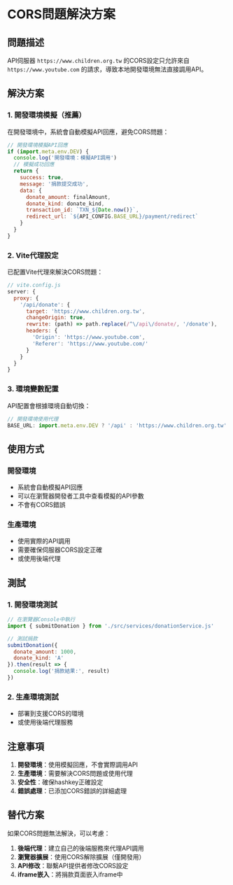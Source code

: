 # CORS問題解決方案

## 問題描述

API伺服器 `https://www.children.org.tw` 的CORS設定只允許來自 `https://www.youtube.com` 的請求，導致本地開發環境無法直接調用API。

## 解決方案

### 1. 開發環境模擬（推薦）

在開發環境中，系統會自動模擬API回應，避免CORS問題：

```javascript
// 開發環境模擬API回應
if (import.meta.env.DEV) {
  console.log('開發環境：模擬API調用')
  // 模擬成功回應
  return {
    success: true,
    message: '捐款提交成功',
    data: {
      donate_amount: finalAmount,
      donate_kind: donate_kind,
      transaction_id: `TXN_${Date.now()}`,
      redirect_url: `${API_CONFIG.BASE_URL}/payment/redirect`
    }
  }
}
```

### 2. Vite代理設定

已配置Vite代理來解決CORS問題：

```javascript
// vite.config.js
server: {
  proxy: {
    '/api/donate': {
      target: 'https://www.children.org.tw',
      changeOrigin: true,
      rewrite: (path) => path.replace(/^\/api\/donate/, '/donate'),
      headers: {
        'Origin': 'https://www.youtube.com',
        'Referer': 'https://www.youtube.com/'
      }
    }
  }
}
```

### 3. 環境變數配置

API配置會根據環境自動切換：

```javascript
// 開發環境使用代理
BASE_URL: import.meta.env.DEV ? '/api' : 'https://www.children.org.tw'
```

## 使用方式

### 開發環境
- 系統會自動模擬API回應
- 可以在瀏覽器開發者工具中查看模擬的API參數
- 不會有CORS錯誤

### 生產環境
- 使用實際的API調用
- 需要確保伺服器CORS設定正確
- 或使用後端代理

## 測試

### 1. 開發環境測試
```javascript
// 在瀏覽器Console中執行
import { submitDonation } from './src/services/donationService.js'

// 測試捐款
submitDonation({
  donate_amount: 1000,
  donate_kind: 'A'
}).then(result => {
  console.log('捐款結果:', result)
})
```

### 2. 生產環境測試
- 部署到支援CORS的環境
- 或使用後端代理服務

## 注意事項

1. **開發環境**：使用模擬回應，不會實際調用API
2. **生產環境**：需要解決CORS問題或使用代理
3. **安全性**：確保hashkey正確設定
4. **錯誤處理**：已添加CORS錯誤的詳細處理

## 替代方案

如果CORS問題無法解決，可以考慮：

1. **後端代理**：建立自己的後端服務來代理API調用
2. **瀏覽器擴展**：使用CORS解除擴展（僅開發用）
3. **API修改**：聯繫API提供者修改CORS設定
4. **iframe嵌入**：將捐款頁面嵌入iframe中
